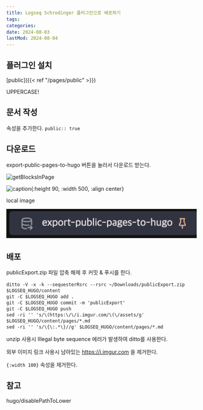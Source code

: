 ```yaml
---
title: Logseq Schrodinger 플러그인으로 배포하기
tags:
categories:
date: 2024-08-03
lastMod: 2024-08-04
---
```



## 플러그인 설치

[public]({{< ref "/pages/public" >}})

UPPERCASE!

## 문서 작성

속성을 추가한다. `public:: true`



## 다운로드

export-public-pages-to-hugo 버튼을 눌러서 다운로드 받는다.

![getBlocksInPage](getblocksinpage)

![caption](https://i.imgur.com/golowgw.png){:height 90, :width 500, :align center}

local image

![스크린샷 2024-08-03 오후 11.02.24.png](/assets/스크린샷_2024-08-03_오후_11.02.24_1722733021855_0.png)







## 배포

publicExport.zip 파일 압축 해제 후 커밋 & 푸시를 한다.

```shell
ditto -V -x -k --sequesterRsrc --rsrc ~/Downloads/publicExport.zip $LOGSEQ_HUGO/content
git -C $LOGSEQ_HUGO add .
git -C $LOGSEQ_HUGO commit -m 'publicExport'
git -C $LOGSEQ_HUGO push
sed -ri '' 's/\(https:\/\/i.imgur.com/\(\/assets/g' $LOGSEQ_HUGO/content/pages/*.md
sed -ri '' 's/\{\:.*\}//g' $LOGSEQ_HUGO/content/pages/*.md
```



unzip 사용시 Illegal byte sequence 에러가 발생하여 ditto를 사용한다.

외부 이미지 링크 사용시 남아있는 https://i.imgur.com 을 제거한다.

`{:width 100}`  속성을 제거한다.



## 참고

hugo/disablePathToLower


